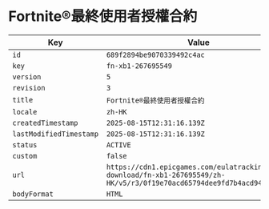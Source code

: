 # Fortnite®最終使用者授權合約

| Key | Value |
| --- | ----- |
| `id` | `689f2894be9070339492c4ac` |
| `key` | `fn-xb1-267695549` |
| `version` | `5` |
| `revision` | `3` |
| `title` | `Fortnite®最終使用者授權合約` |
| `locale` | `zh-HK` |
| `createdTimestamp` | `2025-08-15T12:31:16.139Z` |
| `lastModifiedTimestamp` | `2025-08-15T12:31:16.139Z` |
| `status` | `ACTIVE` |
| `custom` | `false` |
| `url` | `https://cdn1.epicgames.com/eulatracking-download/fn-xb1-267695549/zh-HK/v5/r3/0f19e70acd65794dee9fd7b4acd94da9.pdf` |
| `bodyFormat` | `HTML` |
